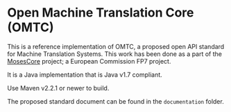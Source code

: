 Open Machine Translation Core (OMTC)
====================================

This is a reference implementation of OMTC, a proposed open API standard for Machine Translation Systems.
This work has been done as a part of the [MosesCore](http://cordis.europa.eu/fp7/ict/language-technologies/project-mosescore_en.html) project;
a European Commission FP7 project.

It is a Java implementation that is Java v1.7 compliant.

Use Maven v2.2.1 or newer to build.

The proposed standard document can be found in the `documentation` folder.
